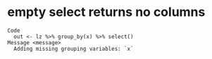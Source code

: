 # empty select returns no columns

    Code
      out <- lz %>% group_by(x) %>% select()
    Message <message>
      Adding missing grouping variables: `x`

